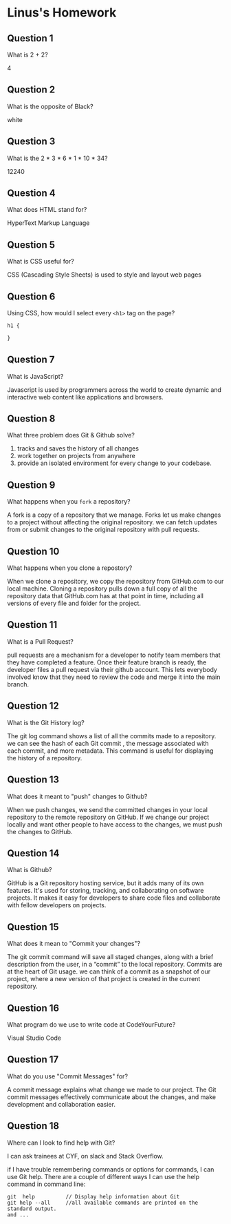 # Linus's Homework

## Question 1

What is 2 + 2?

4

## Question 2

What is the opposite of Black?

white

## Question 3

What is the  2 * 3 * 6 * 1 * 10 * 34?

12240

## Question 4 

What does HTML stand for?

HyperText Markup Language

## Question 5

What is CSS useful for?

CSS (Cascading Style Sheets) is used to style and layout web pages

## Question 6

Using CSS, how would I select every `<h1>` tag on the page?

```css
h1 {

}
```

## Question 7

What is JavaScript?

Javascript is used by programmers across the world to create dynamic and interactive web content like applications and browsers.

## Question 8

What three problem does Git & Github solve?

1. tracks and saves the history of all changes
2. work together on projects from anywhere
3. provide an isolated environment for every change to your codebase.

## Question 9

What happens when you `fork` a repository?

A fork is a copy of a repository that we manage. Forks let us make changes to a project without affecting the original repository. we can fetch updates from or submit changes to the original repository with pull requests.

## Question 10 

What happens when you clone a repostory?

When we clone a repository, we copy the repository from GitHub.com to our local machine. Cloning a repository pulls down a full copy of all the repository data that GitHub.com has at that point in time, including all versions of every file and folder for the project.

## Question 11

What is a Pull Request?

pull requests are a mechanism for a developer to notify team members that they have completed a feature. Once their feature branch is ready, the developer files a pull request via their github account. This lets everybody involved know that they need to review the code and merge it into the main branch.

## Question 12

What is the Git History log?

The git log command shows a list of all the commits made to a repository. we can see the hash of each Git commit , the message associated with each commit, and more metadata. This command is useful for displaying the history of a repository.

## Question 13

What does it meant to "push" changes to Github?

When we push changes, we send the committed changes in your local repository to the remote repository on GitHub. If we change our project locally and want other people to have access to the changes, we must push the changes to GitHub.

## Question 14

What is Github?

GitHub is a Git repository hosting service, but it adds many of its own features. It's used for storing, tracking, and collaborating on software projects. It makes it easy for developers to share code files and collaborate with fellow developers on projects.

## Question 15

What does it mean to "Commit your changes"?

The git commit command will save all staged changes, along with a brief description from the user, in a “commit” to the local repository. Commits are at the heart of Git usage. we can think of a commit as a snapshot of our project, where a new version of that project is created in the current repository.

## Question 16

What program do we use to write code at CodeYourFuture?

Visual Studio Code 

## Question 17

What do you use "Commit Messages" for?

A commit message explains what change we made to our project. The Git commit messages effectively communicate about the changes, and make development and collaboration easier.

## Question 18

Where can I look to find help with Git?

I can ask trainees at CYF, on slack and Stack Overflow.

if I have trouble remembering commands or options for commands, I can use Git help.
There are a couple of different ways I can use the help command in command line:

    git  help          // Display help information about Git
    git help --all     //all available commands are printed on the standard output.
    and ...

